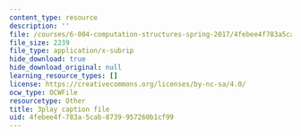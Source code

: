 ```yaml
---
content_type: resource
description: ''
file: /courses/6-004-computation-structures-spring-2017/4febee4f783a5cab8739957260b1cf99_fg6QYiiF_c8.vtt
file_size: 2239
file_type: application/x-subrip
hide_download: true
hide_download_original: null
learning_resource_types: []
license: https://creativecommons.org/licenses/by-nc-sa/4.0/
ocw_type: OCWFile
resourcetype: Other
title: 3play caption file
uid: 4febee4f-783a-5cab-8739-957260b1cf99
---
```

